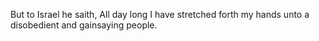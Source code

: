 But to Israel he saith, All day long I have stretched forth my hands unto a disobedient and gainsaying people.
